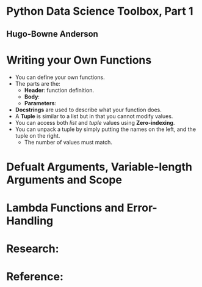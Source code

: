 # Python Data Science Toolbox, Part 1
## Hugo-Bowne Anderson

# Writing your Own Functions
- You can define your own functions.
- The parts are the:
  * **Header**: function definition.
  * **Body**:
  * **Parameters**:
- **Docstrings** are used to describe what your function does.
- A **Tuple** is similar to a list but in that you cannot modify values.
- You can access both *list* and *tuple* values using **Zero-indexing**.
- You can unpack a tuple by simply putting the names on the left, and the tuple on the right.
  * The number of values must match.


# Defualt Arguments, Variable-length Arguments and Scope

# Lambda Functions and Error-Handling

# Research:

# Reference:
